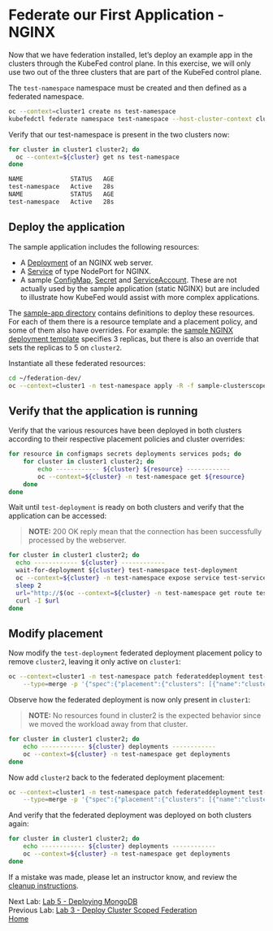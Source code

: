 <a id="markdown-example-application" name="example-application"></a>
# Federate our First Application - NGINX

Now that we have federation installed, let’s deploy an example app in the
clusters through the KubeFed control plane. In this exercise, we will only use two out of the three clusters that are part of the KubeFed control plane.

The `test-namespace` namespace must be created and then defined as a federated namespace.
~~~sh
oc --context=cluster1 create ns test-namespace
kubefedctl federate namespace test-namespace --host-cluster-context cluster1
~~~

Verify that our test-namespace is present in the two clusters now:

~~~sh
for cluster in cluster1 cluster2; do
  oc --context=${cluster} get ns test-namespace
done

NAME             STATUS   AGE
test-namespace   Active   28s
NAME             STATUS   AGE
test-namespace   Active   28s
~~~

<a id="markdown-deploy-the-application" name="deploy-the-application"></a>
## Deploy the application

The sample application includes the following resources:

-   A [Deployment](https://kubernetes.io/docs/concepts/workloads/controllers/deployment/) of an NGINX web server.
-   A [Service](https://kubernetes.io/docs/concepts/services-networking/service/) of type NodePort for NGINX.
-   A sample [ConfigMap](https://kubernetes.io/docs/tasks/configure-pod-container/configure-pod-configmap/), [Secret](https://kubernetes.io/docs/concepts/configuration/secret/) and [ServiceAccount](https://kubernetes.io/docs/tasks/configure-pod-container/configure-service-account/). These are not actually used by
    the sample application (static NGINX) but are included to illustrate how
    KubeFed would assist with more complex applications.

The [sample-app directory](../sample-clusterscoped/) contains definitions to deploy these resources. For each of them there is a resource template and a placement policy, and some of
them also have overrides. For example: the [sample NGINX deployment template](../sample-clusterscoped/federateddeployment.yaml)
specifies 3 replicas, but there is also an override that sets the replicas to 5
on `cluster2`.

Instantiate all these federated resources:

~~~sh
cd ~/federation-dev/
oc --context=cluster1 -n test-namespace apply -R -f sample-clusterscoped/
~~~

<a id="markdown-verify-that-the-application-is-running" name="verify-that-the-application-is-running"></a>
## Verify that the application is running

Verify that the various resources have been deployed in both clusters according
to their respective placement policies and cluster overrides:

~~~sh
for resource in configmaps secrets deployments services pods; do
    for cluster in cluster1 cluster2; do
        echo ------------ ${cluster} ${resource} ------------
        oc --context=${cluster} -n test-namespace get ${resource}
    done
done
~~~

Wait until `test-deployment` is ready on both clusters and verify that the application can be accessed:

> **NOTE:** 200 OK reply mean that the connection has been successfully processed by the webserver.

~~~sh
for cluster in cluster1 cluster2; do
  echo ------------ ${cluster} ------------
  wait-for-deployment ${cluster} test-namespace test-deployment
  oc --context=${cluster} -n test-namespace expose service test-service
  sleep 2
  url="http://$(oc --context=${cluster} -n test-namespace get route test-service -o jsonpath='{.spec.host}')"
  curl -I $url
done
~~~

<a id="markdown-modify-placement" name="modify-placement"></a>
## Modify placement

Now modify the `test-deployment` federated deployment placement policy to remove `cluster2`, leaving it
only active on `cluster1`:

~~~sh
oc --context=cluster1 -n test-namespace patch federateddeployment test-deployment \
    --type=merge -p '{"spec":{"placement":{"clusters": [{"name":"cluster1"}]}}}'
~~~

Observe how the federated deployment is now only present in `cluster1`:

> **NOTE:** No resources found in cluster2 is the expected behavior since we moved the workload away from that cluster.

~~~sh
for cluster in cluster1 cluster2; do
    echo ------------ ${cluster} deployments ------------
    oc --context=${cluster} -n test-namespace get deployments
done
~~~

Now add `cluster2` back to the federated deployment placement:

~~~sh
oc --context=cluster1 -n test-namespace patch federateddeployment test-deployment \
    --type=merge -p '{"spec":{"placement":{"clusters": [{"name":"cluster1"}, {"name":"cluster2"}]}}}'
~~~

And verify that the federated deployment was deployed on both clusters again:

~~~sh
for cluster in cluster1 cluster2; do
    echo ------------ ${cluster} deployments ------------
    oc --context=${cluster} -n test-namespace get deployments
done
~~~

If a mistake was made, please let an instructor know, and review the [cleanup instructions](./cleanup-instructions.md).

Next Lab: [Lab 5 - Deploying MongoDB](./5.md)<br>
Previous Lab: [Lab 3 - Deploy Cluster Scoped Federation](./3.md)<br>
[Home](../README.md)